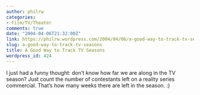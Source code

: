 ```yaml
---
author: philrw
categories:
- Film/TV/Theater
comments: true
date: "2004-04-06T21:32:00Z"
link: https://philrw.wordpress.com/2004/04/06/a-good-way-to-track-tv-seasons/
slug: a-good-way-to-track-tv-seasons
title: A Good Way to Track TV Seasons
wordpress_id: 424
---
```


I just had a funny thought: don’t know how far we are along in the TV season? Just count the number of contestants left on a reality series commercial. That’s how many weeks there are left in the season. :)
